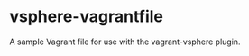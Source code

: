 vsphere-vagrantfile
===================

A sample Vagrant file for use with the vagrant-vsphere plugin.
